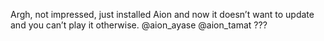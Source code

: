 <!--
id: 806476000
link: http://kevinisom.info/post/806476000/argh-not-impressed-just-installed-aion-and-now
slug: argh-not-impressed-just-installed-aion-and-now
date: Wed Jul 14 2010 01:31:10 GMT+1200 (NZST)
raw: {"blog_name":"kevinisom","id":806476000,"post_url":"http://kevinisom.info/post/806476000/argh-not-impressed-just-installed-aion-and-now","slug":"argh-not-impressed-just-installed-aion-and-now","type":"text","date":"2010-07-13 13:31:10 GMT","timestamp":1279027870,"state":"published","format":"html","reblog_key":"glF2Szqx","tags":[],"short_url":"http://tmblr.co/Zw68Yym4TZW","highlighted":[],"feed_item":"http://twitter.com/kev_nz/statuses/18425980793","from_feed_id":"650289","note_count":0,"title":null,"body":"<p>Argh, not impressed, just installed Aion and now it doesn&#8217;t want to update and you can&#8217;t play it otherwise. @aion_ayase @aion_tamat&#160;???</p>"}
publish: 2010-07-014
tags: 
title: null
-->


Argh, not impressed, just installed Aion and now it doesn’t want to
update and you can’t play it otherwise. @aion\_ayase @aion\_tamat ???


